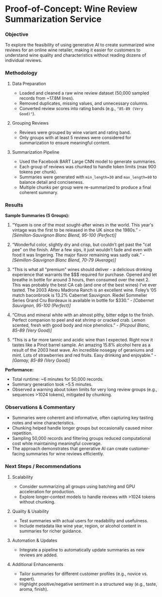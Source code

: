 # Proof-of-Concept: Wine Review Summarization Service
### Objective
To explore the feasibility of using generative AI to create summarized wine reviews for an online wine retailer, making it easier for customers to understand wine quality and characteristics without reading dozens of individual reviews.

### Methodology
1. Data Preparation
    - Loaded and cleaned a raw wine review dataset (50,000 sampled records from ~17.8M lines).
    - Removed duplicates, missing values, and unnecessary columns.
    - Converted review scores into rating bands (e.g., `"85-89 (Very Good)"`).

2. Grouping Reviews
    - Reviews were grouped by wine variant and rating band.
    - Only groups with at least 5 reviews were considered for summarization to ensure meaningful content.

3. Summarization Pipeline
    - Used the Facebook BART Large CNN model to generate summaries.
    - Each group of reviews was chunked to handle token limits (max 900 tokens per chunk).
    - Summaries were generated with `min_length=30` and `max_length=80` to balance detail and conciseness.
    - Multiple chunks per group were re-summarized to produce a final coherent summary.

### Results
**Sample Summaries (5 Groups):**

1. “Yquem is one of the most sought-after wines in the world. This year's vintage was the first to be released in the UK since the 1980s.” - _[Sémillon-Sauvignon Blanc Blend, 95-100 (Perfect)]_

2. “Wonderful color, slightly dry and crisp, but couldn’t get past the "cat pee" on the finish. After a few sips, it just wouldn’t fade and even with food it was lingering. The major flavor remaining was sadly oak.” - _[Sémillon-Sauvignon Blanc Blend, 70-79 (Average)]_

3. “This is what all "premium" wines should deliver - a delicious drinking experience that warrants the $$$ required for purchase. Opened and let breathe in bottle for around 3 hours, then consumed over the next 2. This was probably the best CA cab (and one of the best wines) I’ve ever tasted. The 2003 Abreu Madrona Ranch is an excellent wine. Foley’s ’05 match baconbrook is 13.2% Cabernet Sauvignon. Riedel Sommelier Series Grand Cru Bordeaux is available in bottle for $330.” - _[Cabernet Sauvignon, 95-100 (Perfect)]_

4. “Citrus and mineral white with an almost pithy, bitter edge to the finish. Perfect companion to peel and eat shrimp or cracked crab. Lemon scented, fresh with good body and nice phenolics.” - _[Picpoul Blanc, 85-89 (Very Good)]_

5. “This is a far more tannic and acidic wine than I expected. Right now it tastes like a Pinot barrel sample. An amazing 15.8% alcohol here as a result of the 2003 heat wave. An incredible nosegay of geraniums and mint. Lots of strawberries and red fruits. Easy drinking and enjoyable.” - _[Gamay, 85-89 (Very Good)]_


**Performance:**
- Total runtime: ~6 minutes for 50,000 records.
- Summary generation took ~5.5 minutes.
- Observed a warning about token limits for very long review groups (e.g., sequences >1024 tokens), mitigated by chunking.


### Observations & Commentary

- Summaries were coherent and informative, often capturing key tasting notes and wine characteristics.
- Chunking helped handle longer groups but occasionally caused minor repetition.
- Sampling 50,000 records and filtering groups reduced computational cost while maintaining meaningful coverage.
- The approach demonstrates that generative AI can create customer-facing summaries for wine reviews efficiently.


### Next Steps / Recommendations

1. Scalability
    - Consider summarizing all groups using batching and GPU acceleration for production.
    - Explore longer-context models to handle reviews with >1024 tokens without chunking.

2. Quality & Usability
    - Test summaries with actual users for readability and usefulness.
    - Include metadata like wine year, region, or alcohol content in summaries for richer guidance.

3. Automation & Updates
    - Integrate a pipeline to automatically update summaries as new reviews are added.

4. Additional Enhancements
    - Tailor summaries for different customer profiles (e.g., novice vs. expert).
    - Highlight positive/negative sentiment in a structured way (e.g., taste, aroma, finish).

